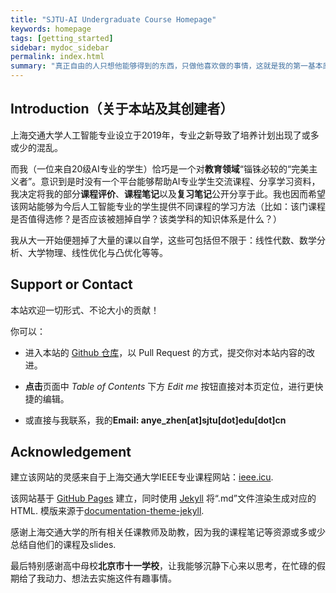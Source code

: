 ```yaml
---
title: "SJTU-AI Undergraduate Course Homepage"
keywords: homepage
tags: [getting_started]
sidebar: mydoc_sidebar
permalink: index.html
summary: "真正自由的人只想他能够得到的东西，只做他喜欢做的事情，这就是我的第一基本原理。——卢梭《爱弥儿》"
---
```


## Introduction（关于本站及其创建者）

上海交通大学人工智能专业设立于2019年，专业之新导致了培养计划出现了或多或少的混乱。

而我（一位来自20级AI专业的学生）恰巧是一个对**教育领域**“锱铢必较的“完美主义者”。意识到是时没有一个平台能够帮助AI专业学生交流课程、分享学习资料，我决定将我的部分**课程评价**、**课程笔记**以及**复习笔记**公开分享于此。我也因而希望该网站能够为今后人工智能专业的学生提供不同课程的学习方法（比如：该门课程是否值得选修？是否应该被翘掉自学？该类学科的知识体系是什么？）

我从大一开始便翘掉了大量的课以自学，这些可包括但不限于：线性代数、数学分析、大学物理、线性优化与凸优化等等。

## Support or Contact

本站欢迎一切形式、不论大小的贡献！

你可以：

- 进入本站的 [Github 仓库](https://github.com/anyeZHY/ai-sjtu.github.io)，以 Pull Request 的方式，提交你对本站内容的改进。

- **点击**页面中 *Table of Contents* 下方 *Edit me* 按钮直接对本页定位，进行更快捷的编辑。

- 或直接与我联系，我的**Email: anye_zhen[at]sjtu[dot]edu[dot]cn**



## Acknowledgement


建立该网站的灵感来自于上海交通大学IEEE专业课程网站：[ieee.icu](https://ieee.icu/#/).

该网站基于 [GitHub Pages](https://pages.github.com) 建立，同时使用 [Jekyll](https://jekyllrb.com) 将“.md”文件渲染生成对应的HTML. 模版来源于[documentation-theme-jekyll](https://github.com/tomjoht/documentation-theme-jekyll).

感谢上海交通大学的所有相关任课教师及助教，因为我的课程笔记等资源或多或少总结自他们的课程及slides.

最后特别感谢高中母校**北京市十一学校**，让我能够沉静下心来以思考，在忙碌的假期给了我动力、想法去实施这件有趣事情。